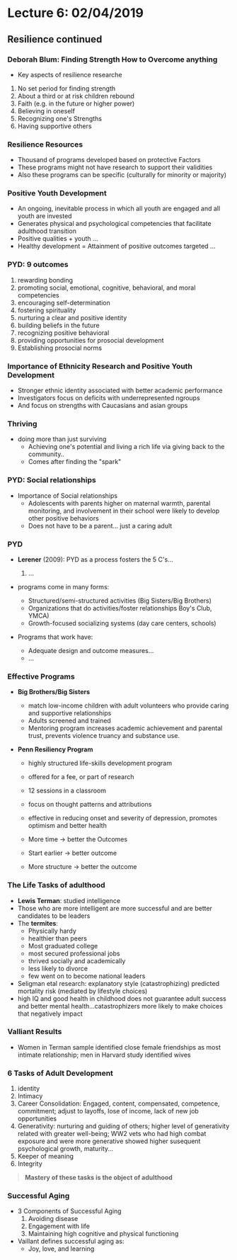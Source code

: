 # Lecture 6: 02/04/2019

## Resilience continued

### **Deborah Blum**: Finding Strength How to Overcome anything
* Key aspects of resilience researche
1. No set period for finding strength
2. About a third or at risk children rebound
3. Faith (e.g. in the future or higher power)
5. Believing in oneself
6. Recognizing one's Strengths
7. Having supportive others

### Resilience Resources
* Thousand of programs developed based on protective Factors
* These programs might not have research to support their validities
* Also these programs can be specific (culturally for minority or majority)

### Positive Youth Development
* An ongoing, inevitable process in which all youth are engaged and all youth are invested
* Generates physical and psychological competencies that facilitate adulthood transition
* Positive qualities + youth ...
* Healthy development = Attainment of positive outcomes targeted ...

### PYD: 9 outcomes
1. rewarding bonding
2. promoting social, emotional, cognitive, behavioral, and moral competencies
3. encouraging self-determination
4. fostering spirituality
5. nurturing a clear and positive identity
6. building beliefs in the future
7. recognizing positive behavioral
8. providing opportunities for prosocial development
9. Establishing prosocial norms

### Importance of Ethnicity Research and Positive Youth Development
* Stronger ethnic identity associated with better academic performance
* Investigators focus on deficits with underrepresented ngroups
* And focus on strengths with Caucasians and asian groups

### Thriving
* doing more than just surviving
  * Achieving one's potential and living a rich life via giving back to the community..
  * Comes after finding the "spark"

### PYD: Social relationships
* Importance of Social relationships
  - Adolescents with parents higher on maternal warmth, parental monitoring, and involvement in their school were likely to develop other positive behaviors
  - Does not have to be a parent... just a caring adult

### PYD
* **Lerener** (2009): PYD as a process fosters the 5 C's...
  1. ...

* programs come in many forms:
  * Structured/semi-structured activities (Big Sisters/Big Brothers)
  * Organizations that do activities/foster relationships Boy's Club, YMCA)
  * Growth-focused socializing systems (day care centers, schools)

* Programs that work have:
  * Adequate design and outcome measures...
  * ...

### Effective Programs
* **Big Brothers/Big Sisters**
  * match low-income children with adult volunteers who provide caring and supportive relationships
  * Adults screened and trained
  * Mentoring program increases academic achievement and parental trust, prevents violence truancy and substance use.

* **Penn Resiliency Program**
  * highly structured life-skills development program
  * offered for a fee, or part of research
  * 12 sessions in a classroom
  * focus on thought patterns and attributions
  * effective in reducing onset and severity of depression, promotes optimism and better health

  * More time -> better the Outcomes
  * Start earlier -> better outcome
  * More structure -> better the outcome

### The Life Tasks of adulthood
* **Lewis Terman**: studied intelligence
* Those who are more intelligent are more successful and are better candidates to be leaders
* The **termites**:
  * Physically hardy
  * healthier than peers
  * Most graduated college
  * most secured professional jobs
  * thrived socially and academically
  * less likely to divorce
  * few went on to become national leaders
* Seligman etal research: explanatory style (catastrophizing) predicted mortality risk (mediated by lifestyle choices)
* high IQ and good health in childhood does not guarantee adult success and better mental health...catastrophizers more likely to make choices that negatively impact

### Valliant Results
* Women in Terman sample identified close female friendships as most intimate relationship; men in Harvard study identified wives

### 6 Tasks of Adult Development
1. identity
2. Intimacy
3. Career Consolidation: Engaged, content, compensated, competence, commitment; adjust to layoffs, lose of income, lack of new job opportunities
4. Generativity: nurturing and guiding of others; higher level of generativity related with greater well-being; WW2 vets who had high combat exposure and were more generative showed higher susequent psychological growth, maturity...
5. Keeper of meaning
6. Integrity
> **Mastery of these tasks is the object of adulthood**

### Successful Aging
* 3 Components of Successful Aging
  1. Avoiding disease
  2. Engagement with life
  3. Maintaining high cognitive and physical functioning
* Vaillant defines successful aging as:
  * Joy, love, and learning

